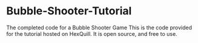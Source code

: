# Bubble-Shooter-Tutorial
The completed code for a Bubble Shooter Game
This is the code provided for the tutorial hosted on HexQuill. It is open source, and free to use.
